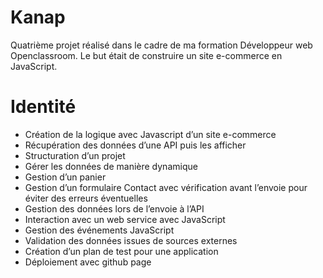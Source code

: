 # Kanap
Quatrième  projet réalisé dans le cadre de ma formation Développeur web Openclassroom. Le but était de construire un site e-commerce en JavaScript.

# Identité
- Création de la logique avec Javascript d’un site e-commerce 
- Récupération des données d’une API puis les afficher 
- Structuration d’un projet 
- Gérer les données de manière dynamique 
- Gestion d’un panier 
- Gestion d’un formulaire Contact avec vérification avant l’envoie pour éviter des erreurs éventuelles 
- Gestion des données lors de l’envoie à l’API 
- Interaction avec un web service avec JavaScript 
- Gestion des événements JavaScript 
- Validation des données issues de sources externes 
- Création d’un plan de test pour une application 
- Déploiement avec github page

